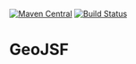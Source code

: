 [![Maven Central](http://maven-badges.herokuapp.com/maven-central/org.geojsf/geojsf/badge.svg)](http://search.maven.org/#search%7Cgav%7C1%7Cg%3A%22org.geojsf%22%20AND%20a%3A%geojsf%22) [![Build Status](https://www.aht-group.com/jenkins/buildStatus/icon?job=GeoJSF)](https://www.aht-group.com/jenkins/job/GeoJSF)

# GeoJSF

